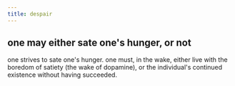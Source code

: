 ```yaml
---
title: despair
---
```

## one may either sate one's hunger, or not
one strives to sate one's hunger.
one must, in the wake, either live with the boredom of satiety (the wake of dopamine), or the individual's continued existence without having succeeded.
